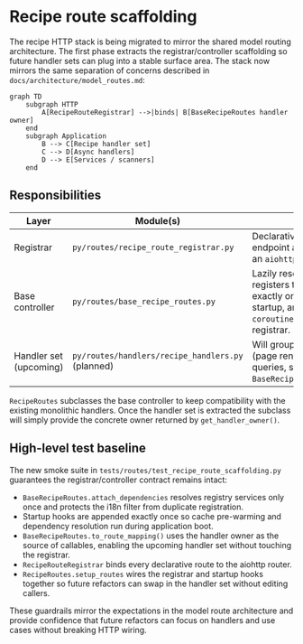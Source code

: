 # Recipe route scaffolding

The recipe HTTP stack is being migrated to mirror the shared model routing
architecture.  The first phase extracts the registrar/controller scaffolding so
future handler sets can plug into a stable surface area.  The stack now mirrors
the same separation of concerns described in
`docs/architecture/model_routes.md`:

```mermaid
graph TD
    subgraph HTTP
        A[RecipeRouteRegistrar] -->|binds| B[BaseRecipeRoutes handler owner]
    end
    subgraph Application
        B --> C[Recipe handler set]
        C --> D[Async handlers]
        D --> E[Services / scanners]
    end
```

## Responsibilities

| Layer | Module(s) | Responsibility |
| --- | --- | --- |
| Registrar | `py/routes/recipe_route_registrar.py` | Declarative list of every recipe endpoint and helper that binds them to an `aiohttp` application. |
| Base controller | `py/routes/base_recipe_routes.py` | Lazily resolves shared services, registers the server-side i18n filter exactly once, pre-warms caches on startup, and exposes a `{handler_name: coroutine}` mapping used by the registrar. |
| Handler set (upcoming) | `py/routes/handlers/recipe_handlers.py` (planned) | Will group HTTP handlers by concern (page rendering, listings, mutations, queries, sharing) and surface them to `BaseRecipeRoutes.get_handler_owner()`. |

`RecipeRoutes` subclasses the base controller to keep compatibility with the
existing monolithic handlers.  Once the handler set is extracted the subclass
will simply provide the concrete owner returned by `get_handler_owner()`.

## High-level test baseline

The new smoke suite in `tests/routes/test_recipe_route_scaffolding.py`
guarantees the registrar/controller contract remains intact:

* `BaseRecipeRoutes.attach_dependencies` resolves registry services only once
  and protects the i18n filter from duplicate registration.
* Startup hooks are appended exactly once so cache pre-warming and dependency
  resolution run during application boot.
* `BaseRecipeRoutes.to_route_mapping()` uses the handler owner as the source of
  callables, enabling the upcoming handler set without touching the registrar.
* `RecipeRouteRegistrar` binds every declarative route to the aiohttp router.
* `RecipeRoutes.setup_routes` wires the registrar and startup hooks together so
  future refactors can swap in the handler set without editing callers.

These guardrails mirror the expectations in the model route architecture and
provide confidence that future refactors can focus on handlers and use cases
without breaking HTTP wiring.
